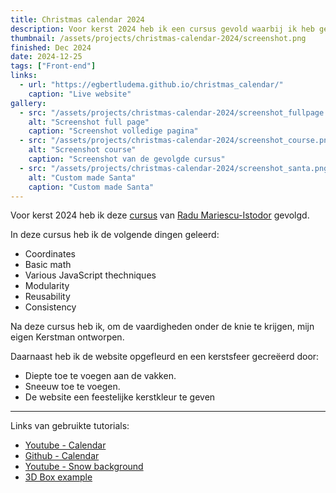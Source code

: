 ```yaml
---
title: Christmas calendar 2024
description: Voor kerst 2024 heb ik een cursus gevold waarbij ik heb geleerd te tekenen d.m.v. wiskunde.
thumbnail: /assets/projects/christmas-calendar-2024/screenshot.png
finished: Dec 2024
date: 2024-12-25
tags: ["Front-end"]
links:
  - url: "https://egbertludema.github.io/christmas_calendar/"
    caption: "Live website"
gallery:
  - src: "/assets/projects/christmas-calendar-2024/screenshot_fullpage.png"
    alt: "Screenshot full page"
    caption: "Screenshot volledige pagina"
  - src: "/assets/projects/christmas-calendar-2024/screenshot_course.png"
    alt: "Screenshot course"
    caption: "Screenshot van de gevolgde cursus"
  - src: "/assets/projects/christmas-calendar-2024/screenshot_santa.png"
    alt: "Custom made Santa"
    caption: "Custom made Santa"
---
```


Voor kerst 2024 heb ik deze [cursus](https://www.youtube.com/watch?v=4OkHHe0yJZE&list=PLB0Tybl0UNfalh9Ll82j6OKdx1QINOZom) van [Radu Mariescu-Istodor](https://www.youtube.com/@Radu) gevolgd.

In deze cursus heb ik de volgende dingen geleerd:

- Coordinates
- Basic math
- Various JavaScript thechniques
- Modularity
- Reusability
- Consistency

Na deze cursus heb ik, om de vaardigheden onder de knie te krijgen, mijn eigen Kerstman ontworpen.

Daarnaast heb ik de website opgefleurd en een kerstsfeer gecreëerd door:

- Diepte toe te voegen aan de vakken.
- Sneeuw toe te voegen.
- De website een feestelijke kerstkleur te geven

<hr class="hr_secondair"/>

Links van gebruikte tutorials:
- [Youtube - Calendar](https://www.youtube.com/playlist?list=PLB0Tybl0UNfalh9Ll82j6OKdx1QINOZom)
- [Github - Calendar](https://github.com/gniziemazity/christmas_calendar)
- [Youtube - Snow background](https://www.youtube.com/watch?v=JG7B4W9HeOw)
- [3D Box example](https://codepen.io/desandro/pen/MGpMOV)